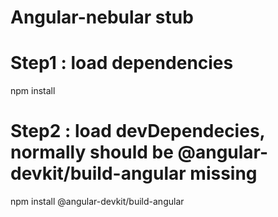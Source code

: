 # Angular-nebular stub

# Step1 : load dependencies
npm install

# Step2 : load devDependecies, normally should be @angular-devkit/build-angular missing
npm install @angular-devkit/build-angular